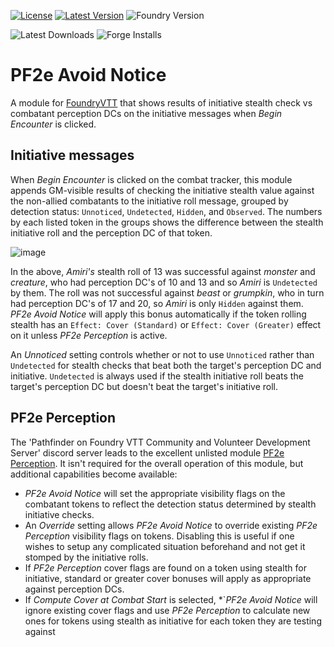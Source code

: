 [![License](https://img.shields.io/github/license/eligarf/avoid-notice?label=License)](LICENSE)
[![Latest Version](https://img.shields.io/github/v/release/eligarf/avoid-notice?display_name=tag&sort=semver&label=Latest%20Version)](https://github.com/eligarf/avoid-notice/releases/latest)
![Foundry Version](https://img.shields.io/endpoint?url=https://foundryshields.com/version?url=https%3A%2F%2Fraw.github.com%2Feligarf%2Favoid-notice%2Frelease%2Fmodule.json)

![Latest Downloads](https://img.shields.io/github/downloads/eligarf/avoid-notice/latest/total?color=blue&label=latest%20downloads)
![Forge Installs](https://img.shields.io/badge/dynamic/json?label=Forge%20Installs&query=package.installs&suffix=%25&url=https%3A%2F%2Fforge-vtt.com%2Fapi%2Fbazaar%2Fpackage%2Fpf2e-avoid-notice&colorB=4aa94a)
# PF2e Avoid Notice

A module for [FoundryVTT](https://foundryvtt.com) that shows results of initiative stealth check vs combatant perception DCs on the initiative messages when *Begin Encounter* is clicked.

## Initiative messages
When *Begin Encounter* is clicked on the combat tracker, this module appends GM-visible results of checking the initiative stealth value against the non-allied combatants to the initiative roll message, grouped by detection status: `Unnoticed`, `Undetected`, `Hidden`, and `Observed`. The numbers by each listed token in the groups shows the difference between the stealth initiative roll and the perception DC of that token.

![image](https://github.com/Eligarf/avoid-notice/assets/16523503/9d45f113-5078-4972-9110-3c924b0e3c4d)

In the above, *Amiri's* stealth roll of 13 was successful against *monster* and *creature*, who had perception DC's of 10 and 13 and so *Amiri* is `Undetected` by them. The roll was not successful against *beast* or *grumpkin*, who in turn had perception DC's of 17 and 20, so *Amiri* is only `Hidden` against them. *PF2e Avoid Notice* will apply this bonus automatically if the token rolling stealth has an `Effect: Cover (Standard)` or `Effect: Cover (Greater)` effect on it unless *PF2e Perception* is active. 

An *Unnoticed* setting controls whether or not to use `Unnoticed` rather than `Undetected` for stealth checks that beat both the target's perception DC and initiative. `Undetected` is always used if the stealth initiative roll beats the target's perception DC but doesn't beat the target's initiative roll.

## PF2e Perception
The 'Pathfinder on Foundry VTT Community and Volunteer Development Server' discord server leads to the excellent unlisted module [PF2e Perception](https://github.com/reonZ/pf2e-perception). It isn't required for the overall operation of this module, but additional capabilities become available:

* *PF2e Avoid Notice* will set the appropriate visibility flags on the combatant tokens to reflect the detection status determined by stealth initiative checks.
* An *Override* setting allows *PF2e Avoid Notice* to override existing *PF2e Perception* visibility flags on tokens. Disabling this is useful if one wishes to setup any complicated situation beforehand and not get it stomped by the initiative rolls.
* If *PF2e Perception* cover flags are found on a token using stealth for initiative, standard or greater cover bonuses will apply as appropriate against perception DCs.
* If *Compute Cover at Combat Start* is selected, *`*PF2e Avoid Notice* will ignore existing cover flags and use *PF2e Perception* to calculate new ones for tokens using stealth as initiative for each token they are testing against